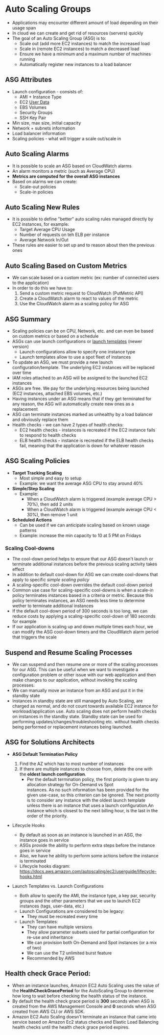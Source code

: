 # Auto Scaling Groups

- Applications may encounter different amount of load depending on their usage span
- In cloud we can create and get rid of resources (servers) quickly
- The goal of an Auto Scaling Group (ASG) is to:
    - Scale out (add more EC2 instances) to match the increased load
    - Scale in (remote EC2 instances) to match a decreased load
    - Ensure we have a minimum and a maximum number of machines running
    - Automatically register new instances to a load balancer

## ASG Attributes

- Launch configuration - consists of:
    - AMI + Instance Type
    - EC2 [User Data](1-aws-fundamentals/userdata.md)
    - EBS Volumes
    - Security Groups
    - SSH Key Pair
- Min size, max size, initial capacity
- Network + subnets information
- Load balancer information
- Scaling policies - what will trigger a scale out/scale in

## Auto Scaling Alarms

- It is possible to scale an ASG based on CloudWatch alarms
- An alarm monitors a metric (such as Average CPU)
- **Metrics are computed for the overall ASG instances**
- Based on alarms we can create:
    - Scale-out policies
    - Scale-in policies

## Auto Scaling New Rules

- It is possible to define "better" auto scaling rules managed directly by EC2 instances, for example:
    - Target Average CPU Usage
    - Number of requests on teh ELB per instance
    - Average Network In/Out
- These rules are easier to set up and to reason about then the previous ones

## Auto Scaling Based on Custom Metrics

- We can scale based on a custom metric (ex: number of connected users to the application)
- In order to do this we have to:
    1. Send a custom metric request to CloudWatch (PutMetric API)
    2. Create a CloudWatch alarm to react to values of the metric
    3. Use the CloudWatch alarm as a scaling policy for ASG

## ASG Summary

- Scaling policies can be on CPU, Network, etc. and can even be based on custom metrics or based on a schedule
- ASGs can use launch configurations or [launch templates](1-aws-fundamentals/launchtemplated.md) (newer version)
    - Launch configurations allow to specify one instance type
    - Launch templates allow to use a spot fleet of instances
- To update an ASG, we must provide a new launch configuration/template. The underlying EC2 instances will be replaced over time
- IAM roles attached to an ASG will be assigned to the launched EC2 instances
- ASGs are free. We pay for the underlying resources being launched (EC2 instances, attached EBS volumes, etc.)
- Having instances under an ASG means that if they get terminated for any reason, the ASG will automatically create new ones as a replacement
- ASG can terminate instances marked as unhealthy by a load balancer and obviously replace them
- Health checks - we can have 2 types of health checks:
    - EC2 health checks - instances is recreated if the EC2 instance fails to respond to health checks
    - ELB health checks - instance is recreated if the ELB health checks fail, meaning that the application is down for whatever reason

## ASG Scaling Policies

- **Target Tracking Scaling**
    - Most simple and easy to setup
    - Example: we want the average ASG CPU to stay around 40%
- **Simple/Step Scaling**
    - Example: 
        - When a CloudWatch alarm is triggered (example average CPU > 70%), then add 2 units
        - When a CloudWatch alarm is triggered (example average CPU < 30%), then remove 1 unit
- **Scheduled Actions**
    - Can be used if we can anticipate scaling based on known usage patterns
    - Example: increase the min capacity to 10 at 5 PM on Fridays

### Scaling Cool-downs

- The cool-down period helps to ensure that our ASG doesn't launch or terminate additional instances before the previous scaling activity takes effect
- In addition to default cool-down for ASG we can create cool-downs that apply to specific *simple scaling policy*
- A scaling-specific cool-down overrides the default cool-down period
- Common use case for scaling-specific cool-downs is when a scale-in policy terminates instances based in a criteria or metric. Because this policy terminates instances, an ASG needs less time to determine wether to terminate additional instances
- If the default cool-down period of 300 seconds is too long, we can reduce costs by applying a scaling-specific cool-down of 180 seconds for example
- If our application is scaling up and down multiple times each hour, we can modify the ASG cool-down timers and the CloudWatch alarm period that triggers the scale

## Suspend and Resume Scaling Processes

- We can suspend and then resume one or more of the scaling processes for our ASG. This can be useful when we want to investigate a configuration problem or other issue with our web application and then make changes to our application, without invoking the scaling processes.
- We can manually move an instance from an ASG and put it in the standby state
- Instances in standby state are still managed by Auto Scaling, are charged as normal, and do not count towards available EC2 instance for workload/application use. Auto scaling does not perform health checks on instances in the standby state. Standby state can be used for performing updates/changes/troubleshooting etc. without health checks being performed or replacement instances being launched.

## ASG for Solutions Architects

- **ASG Default Termination Policy**
    1. Find the AZ which has to most number of instances
    2. If there are multiple instances to choose from, delete the one with the **oldest launch configuration**.
        - Per the default termination policy, the first priority is given to any allocation strategy for On-Demand vs Spot  
          instances. As no such information has been provided for the given use-case, so this criterion can be ignored. The next priority is to consider any instance with the oldest launch template unless there is an instance that uses a launch configuration.An instance which is closest to the next billing hour, is the last in the order of the priority. 
    
- Lifecycle Hooks
    - By default as soon as an instance is launched in an ASG, the instance goes in service
    - ASGs provide the ability to perform extra steps before the instance goes in service
    - Also, we have he ability to perform some actions before the instance is terminated
    - Lifecycle hooks diagram: https://docs.aws.amazon.com/autoscaling/ec2/userguide/lifecycle-hooks.html
- Launch Templates vs. Launch Configurations
    - Both allow to specify the AMI, the instance type, a key par, security groups and the other parameters that we use to launch EC2 instances (tags, user-data, etc.)
    - Launch Configurations are considered to be legacy:
        - They must be recreated every time
    - Launch Templates:
        - They can have multiple versions
        - They allow parameter subsets used for partial configuration for re-use and inheritance
        - We can provision both On-Demand and Spot instances (or a mix of two)
        - We can use the T2 unlimited burst feature
        - Recommended by AWS


## Health check Grace Period:

- When an instance launches, Amazon EC2 Auto Scaling uses the value of the **HealthCheckGracePeriod** for the AutoScaling Group to determine how long to wait before checking the health status of the instance. 
- By default the health check grace period is **300** seconds when ASG is created from the AWS Management Console and **0** seconds when ASG created from AWS CLI or AWS SDK. 
- Amazon EC2 Auto Scaling doesn't terminate an instance that came into service based on Amazon Ec2 status checks and Elastic Load Balancing health checks until the health check grace period expires. 
